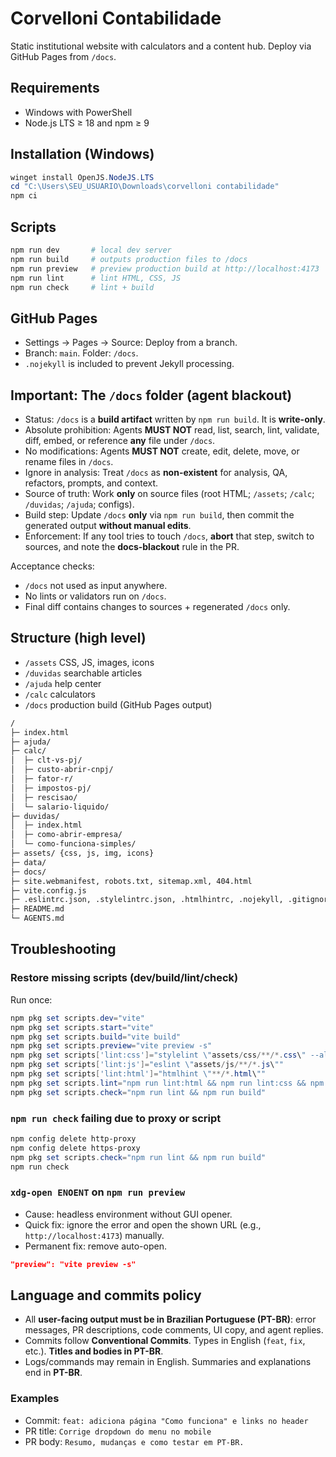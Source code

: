 # Corvelloni Contabilidade
Static institutional website with calculators and a content hub. Deploy via GitHub Pages from `/docs`.

## Requirements
- Windows with PowerShell
- Node.js LTS ≥ 18 and npm ≥ 9

## Installation (Windows)
~~~powershell
winget install OpenJS.NodeJS.LTS
cd "C:\Users\SEU_USUARIO\Downloads\corvelloni contabilidade"
npm ci
~~~

## Scripts
~~~powershell
npm run dev       # local dev server
npm run build     # outputs production files to /docs
npm run preview   # preview production build at http://localhost:4173
npm run lint      # lint HTML, CSS, JS
npm run check     # lint + build
~~~

## GitHub Pages
- Settings → Pages → Source: Deploy from a branch.
- Branch: `main`. Folder: `/docs`.
- `.nojekyll` is included to prevent Jekyll processing.

## Important: The `/docs` folder (agent blackout)

- Status: `/docs` is a **build artifact** written by `npm run build`. It is **write-only**.
- Absolute prohibition: Agents **MUST NOT** read, list, search, lint, validate, diff, embed, or reference **any** file under `/docs`.
- No modifications: Agents **MUST NOT** create, edit, delete, move, or rename files in `/docs`.
- Ignore in analysis: Treat `/docs` as **non-existent** for analysis, QA, refactors, prompts, and context.
- Source of truth: Work **only** on source files (root HTML; `/assets`; `/calc`; `/duvidas`; `/ajuda`; configs).
- Build step: Update `/docs` **only** via `npm run build`, then commit the generated output **without manual edits**.
- Enforcement: If any tool tries to touch `/docs`, **abort** that step, switch to sources, and note the **docs-blackout** rule in the PR.

Acceptance checks:
- `/docs` not used as input anywhere.
- No lints or validators run on `/docs`.
- Final diff contains changes to sources + regenerated `/docs` only.

## Structure (high level)
- `/assets` CSS, JS, images, icons
- `/duvidas` searchable articles
- `/ajuda` help center
- `/calc` calculators
- `/docs` production build (GitHub Pages output)
~~~txt
/
├─ index.html
├─ ajuda/
├─ calc/
│  ├─ clt-vs-pj/
│  ├─ custo-abrir-cnpj/
│  ├─ fator-r/
│  ├─ impostos-pj/
│  ├─ rescisao/
│  └─ salario-liquido/
├─ duvidas/
│  ├─ index.html
│  ├─ como-abrir-empresa/
│  └─ como-funciona-simples/
├─ assets/ {css, js, img, icons}
├─ data/
├─ docs/
├─ site.webmanifest, robots.txt, sitemap.xml, 404.html
├─ vite.config.js
├─ .eslintrc.json, .stylelintrc.json, .htmlhintrc, .nojekyll, .gitignore, .gitattributes
├─ README.md
└─ AGENTS.md
~~~

## Troubleshooting

### Restore missing scripts (dev/build/lint/check)
Run once:
~~~powershell
npm pkg set scripts.dev="vite"
npm pkg set scripts.start="vite"
npm pkg set scripts.build="vite build"
npm pkg set scripts.preview="vite preview -s"
npm pkg set scripts['lint:css']="stylelint \"assets/css/**/*.css\" --allow-empty-input"
npm pkg set scripts['lint:js']="eslint \"assets/js/**/*.js\""
npm pkg set scripts['lint:html']="htmlhint \"**/*.html\""
npm pkg set scripts.lint="npm run lint:html && npm run lint:css && npm run lint:js"
npm pkg set scripts.check="npm run lint && npm run build"
~~~

### `npm run check` failing due to proxy or script
~~~powershell
npm config delete http-proxy
npm config delete https-proxy
npm pkg set scripts.check="npm run lint && npm run build"
npm run check
~~~

### `xdg-open ENOENT` on `npm run preview`
- Cause: headless environment without GUI opener.
- Quick fix: ignore the error and open the shown URL (e.g., `http://localhost:4173`) manually.
- Permanent fix: remove auto-open.
~~~json
"preview": "vite preview -s"
~~~

## Language and commits policy
- All **user-facing output must be in Brazilian Portuguese (PT-BR)**: error messages, PR descriptions, code comments, UI copy, and agent replies.
- Commits follow **Conventional Commits**. Types in English (`feat`, `fix`, etc.). **Titles and bodies in PT-BR**.
- Logs/commands may remain in English. Summaries and explanations end in **PT-BR**.

### Examples
- Commit: `feat: adiciona página "Como funciona" e links no header`
- PR title: `Corrige dropdown do menu no mobile`
- PR body: `Resumo, mudanças e como testar em PT-BR.`
